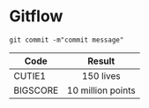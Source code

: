 # Gitflow

```
git commit -m"commit message"
```

| Code        | Result             |
| ------------- |:-------------:   |
| CUTIE1        | 150 lives         |
| BIGSCORE      | 10 million points|